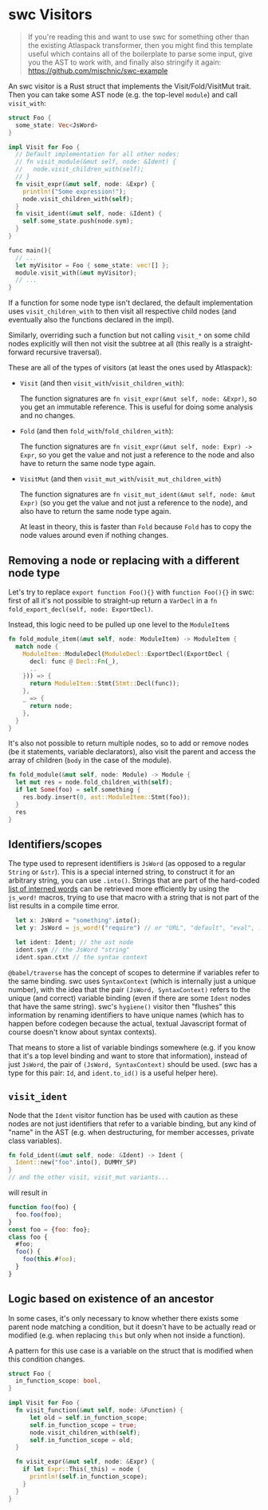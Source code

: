 # swc Visitors

> If you're reading this and want to use swc for something other than the existing Atlaspack transformer, then you might find this template useful which contains all of the boilerplate to parse some input, give you the AST to work with, and finally also stringify it again: https://github.com/mischnic/swc-example

An swc visitor is a Rust struct that implements the Visit/Fold/VisitMut trait. Then you can take some AST node (e.g. the top-level `module`) and call `visit_with`:

```rust
struct Foo {
  some_state: Vec<JsWord>
}

impl Visit for Foo {
  // Default implementation for all other nodes:
  // fn visit_module(&mut self, node: &Ident) {
  //   node.visit_children_with(self);
  // }
  fn visit_expr(&mut self, node: &Expr) {
    println!("Some expression!");
    node.visit_children_with(self);
  }
  fn visit_ident(&mut self, node: &Ident) {
    self.some_state.push(node.sym);
  }
}

func main(){
  // ...
  let myVisitor = Foo { some_state: vec![] };
  module.visit_with(&mut myVisitor);
  // ...
}
```

If a function for some node type isn't declared, the default implementation uses `visit_children_with` to then visit all respective child nodes (and eventually also the functions declared in the impl).

Similarly, overriding such a function but not calling `visit_*` on some child nodes explicitly will then not visit the subtree at all (this really is a straight-forward recursive traversal).

These are all of the types of visitors (at least the ones used by Atlaspack):

- `Visit` (and then `visit_with`/`visit_children_with`):

  The function signatures are `fn visit_expr(&mut self, node: &Expr)`, so you get an immutable reference. This is useful for doing some analysis and no changes.

- `Fold` (and then `fold_with`/`fold_children_with`):

  The function signatures are `fn visit_expr(&mut self, node: Expr) -> Expr`, so you get the value and not just a reference to the node and also have to return the same node type again.

- `VisitMut` (and then `visit_mut_with`/`visit_mut_children_with`)

  The function signatures are `fn visit_mut_ident(&mut self, node: &mut Expr)` (so you get the value and not just a reference to the node), and also have to return the same node type again.

  At least in theory, this is faster than `Fold` because `Fold` has to copy the node values around even if nothing changes.

## Removing a node or replacing with a different node type

Let's try to replace `export function Foo(){}` with `function Foo(){}` in swc: first of all it's not possible to straight-up return a `VarDecl` in a `fn fold_export_decl(self, node: ExportDecl)`.

Instead, this logic need to be pulled up one level to the `ModuleItem`s

```rust
fn fold_module_item(&mut self, node: ModuleItem) -> ModuleItem {
  match node {
    ModuleItem::ModuleDecl(ModuleDecl::ExportDecl(ExportDecl {
      decl: func @ Decl::Fn(_),
      ..
    })) => {
      return ModuleItem::Stmt(Stmt::Decl(func));
    },
    _ => {
      return node;
    },
  }
}
```

It's also not possible to return multiple nodes, so to add or remove nodes (be it statements, variable declarators), also visit the parent and access the array of children (`body` in the case of the module).

```rust
fn fold_module(&mut self, node: Module) -> Module {
  let mut res = node.fold_children_with(self);
  if let Some(foo) = self.something {
    res.body.insert(0, ast::ModuleItem::Stmt(foo));
  }
  res
}
```

## Identifiers/scopes

The type used to represent identifiers is `JsWord` (as opposed to a regular `String` or `&str`). This is a special interned string, to construct it for an arbitrary string, you can use `.into()`. Strings that are part of the hard-coded [list of interned words](https://github.com/swc-project/swc/blob/a8748a9191a249fd2a97207cbcf0c3317b1bc1e3/crates/swc_atoms/words.txt#L1) can be retrieved more efficiently by using the `js_word!` macros, trying to use that macro with a string that is not part of the list results in a compile time error.

```rust
  let x: JsWord = "something".into();
  let y: JsWord = js_word!("require") // or "URL", "default", "eval", ...

  let ident: Ident; // the ast node
  ident.sym // the JsWord "string"
  ident.span.ctxt // the syntax context
```

`@babel/traverse` has the concept of scopes to determine if variables refer to the same binding. swc uses `SyntaxContext` (which is internally just a unique number), with the idea that the pair `(JsWord, SyntaxContext)` refers to the unique (and correct) variable binding (even if there are some `Ident` nodes that have the same string). swc's `hygiene()` visitor then "flushes" this information by renaming identifiers to have unique names (which has to happen before codegen because the actual, textual Javascript format of course doesn't know about syntax contexts).

That means to store a list of variable bindings somewhere (e.g. if you know that it's a top level binding and want to store that information), instead of just `JsWord`, the pair of `(JsWord, SyntaxContext)` should be used. (swc has a type for this pair: `Id`, and `ident.to_id()` is a useful helper here).

## `visit_ident`

Node that the `Ident` visitor function has be used with caution as these nodes are not just identifiers that refer to a variable binding, but any kind of "name" in the AST (e.g. when destructuring, for member accesses, private class variables).

```rust
fn fold_ident(&mut self, node: &Ident) -> Ident {
  Ident::new("foo".into(), DUMMY_SP)
}
// and the other visit, visit_mut variants...
```

will result in

```js
function foo(foo) {
  foo.foo(foo);
}
const foo = {foo: foo};
class foo {
  #foo;
  foo() {
    foo(this.#foo);
  }
}
```

## Logic based on existence of an ancestor

In some cases, it's only necessary to know whether there exists some parent node matching a condition, but it doesn't have to be actually read or modified (e.g. when replacing `this` but only when not inside a function).

A pattern for this use case is a variable on the struct that is modified when this condition changes.

```rust
struct Foo {
  in_function_scope: bool,
}

impl Visit for Foo {
  fn visit_function(&mut self, node: &Function) {
      let old = self.in_function_scope;
      self.in_function_scope = true;
      node.visit_children_with(self);
      self.in_function_scope = old;
  }

  fn visit_expr(&mut self, node: &Expr) {
    if let Expr::This(_this) = node {
      println!(self.in_function_scope);
    }
  }
}
```
